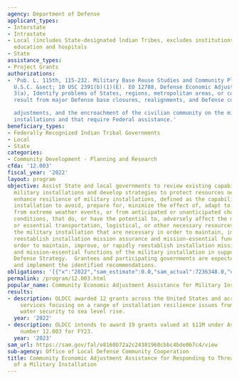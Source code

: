 ```yaml
---
agency: Department of Defense
applicant_types:
- Interstate
- Intrastate
- Local (includes State-designated lndian Tribes, excludes institutions of higher
  education and hospitals
- State
assistance_types:
- Project Grants
authorizations:
- 'Pub. L. 115th, 115-232. Military Base Reuse Studies and Community Planning Assistance
  U.S.C. &sect; 10 USC 2391(b)(1)(E). EO 12788, Defense Economic Adjustment Program,
  3(a), Identify problems of States, regions, metropolitan areas, or communities that
  result from major Defense base closures, realignments, and Defense contract-related

  adjustments, and the encroachment of the civilian community on the mission of military
  installations and that require Federal assistance.'
beneficiary_types:
- Federally Recognized Indian Tribal Governments
- Local
- State
categories:
- Community Development - Planning and Research
cfda: '12.003'
fiscal_year: '2022'
layout: program
objective: Assist State and local governments to review existing capabilities supporting
  military installations and develop strategies to protect resources necessary to
  enhance resilience of military installations, defined as the capability of a military
  installation to avoid, prepare for, minimize the effect of, adapt to, and recover
  from extreme weather events, or from anticipated or unanticipated changes in environmental
  conditions, that do, or have the potential to, adversely affect the military installation
  or essential transportation, logistical, or other necessary resources outside of
  the military installation that are necessary in order to maintain, improve, or rapidly
  reestablish installation mission assurance and mission-essential functions,  in
  order to maintain, improve, or rapidly reestablish installation mission assurance
  and mission-essential functions of the military installation in support of the National
  Defense Strategy.  Grantees and participating governments are expected to adopt
  and implement the identified recommendations.
obligations: '[{"x":"2022","sam_estimate":0.0,"sam_actual":7236348.0,"usa_spending_actual":7236348.0},{"x":"2023","sam_estimate":11000000.0,"sam_actual":0.0,"usa_spending_actual":831866.0},{"x":"2024","sam_estimate":11000000.0,"sam_actual":0.0,"usa_spending_actual":0.0}]'
permalink: /program/12.003.html
popular_name: Community Economic Adjustment Assistance for Military Installation Resilience
results:
- description: OLDCC awarded 12 grants across the United States and across the military
    services focusing on a range of installation resilience issues from energy and
    water security to sea level rise.
  year: '2022'
- description: OLDCC intends to award 19 grants valued at $11M under Assistance Listing
    number 12.003 for FY23.
  year: '2023'
sam_url: https://sam.gov/fal/e8160b72a2c24381960cbbc4bde067c4/view
sub-agency: Office of Local Defense Community Cooperation
title: Community Economic Adjustment Assistance for Responding to Threats to the Resilience
  of a Military Installation
---
```

